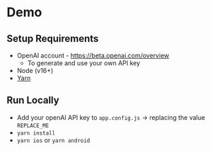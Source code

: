 # Demo

## Setup Requirements

- OpenAI account - https://beta.openai.com/overview
  - To generate and use your own API key
- Node (v16+)
- [Yarn](https://classic.yarnpkg.com/lang/en/docs/install/#mac-stable)

## Run Locally

- Add your openAI API key to `app.config.js` -> replacing the value `REPLACE_ME`
- `yarn install`
- `yarn ios` or `yarn android`
